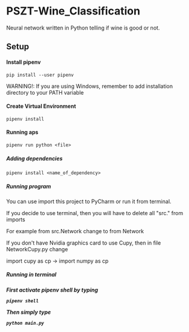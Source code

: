 # PSZT-Wine_Classification
Neural network written in Python telling if wine is good or not.

<h2>Setup</h2>
<h4>Install pipenv</h4>

    pip install --user pipenv
<p>WARNING!: If you are using Windows, remember to add installation directory to your PATH variable
<h4>Create Virtual Environment</h4>

    pipenv install
  
<h4>Running aps</h4>

    pipenv run python <file>

<h5>Adding dependencies</h5>

    pipenv install <name_of_dependency>

<h5>Running program</h5>
<p>You can use import this project to PyCharm or run it from terminal.</p>
<p>If you decide to use terminal, then you will have to delete all "src." from imports</p>
<p>For example from src.Network change to from Network</p>
<p>If you don't have Nvidia graphics card to use Cupy, then in file NetworkCupy.py change</p>
<p>import cupy as cp -> import numpy as cp</p>

<h5>Running in terminal<h5>
<p>First activate pipenv shell by typing</p>
    
    pipenv shell 
    
<p>Then simply type</p>

    python main.py
    
